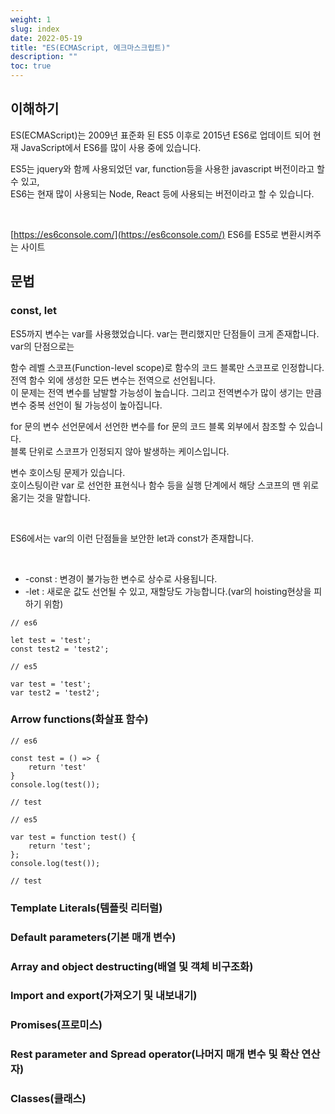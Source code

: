 ```yaml
---
weight: 1
slug: index
date: 2022-05-19
title: "ES(ECMAScript, 에크마스크립트)"
description: ""
toc: true
---
```


## 이해하기

ES(ECMAScript)는 2009년 표준화 된 ES5 이후로 2015년 ES6로 업데이트 되어 현재 JavaScript에서 
ES6를 많이 사용 중에 있습니다.

ES5는 jquery와 함께 사용되었던 var, function등을 사용한 javascript 버전이라고 할 수 있고,
<br>ES6는 현재 많이 사용되는 Node, React 등에 사용되는 버전이라고 할 수 있습니다.

<br>

[https://es6console.com/](https://es6console.com/) ES6를 ES5로 변환시켜주는 사이트 

## 문법

### const, let

ES5까지 변수는 var를 사용했었습니다. var는 편리했지만 단점들이 크게 존재합니다.
<br>var의 단점으로는

함수 레벨 스코프(Function-level scope)로 함수의 코드 블록만 스코프로 인정합니다.
전역 함수 외에 생성한 모든 변수는 전역으로 선언됩니다.
<br>이 문제는 전역 변수를 남발할 가능성이 높습니다. 그리고 전역변수가 많이 생기는 만큼 변수 중복 선언이 될 가능성이 높아집니다.

for 문의 변수 선언문에서 선언한 변수를 for 문의 코드 블록 외부에서 참조할 수 있습니다.
<br>블록 단위로 스코프가 인정되지 않아 발생하는 케이스입니다.

변수 호이스팅 문제가 있습니다.
<br> 호이스팅이란 var 로 선언한 표현식나 함수 등을 실행 단계에서 해당 스코프의 맨 위로 옮기는 것을 말합니다.

<br>

ES6에서는 var의 이런 단점들을 보안한 let과 const가 존재합니다.

<br>

- -const : 변경이 불가능한 변수로 상수로 사용됩니다.
- -let : 새로운 값도 선언될 수 있고, 재할당도 가능합니다.(var의 hoisting현상을 피하기 위함)

```
// es6

let test = 'test';
const test2 = 'test2';
```

```
// es5

var test = 'test';
var test2 = 'test2';
```

### Arrow functions(화살표 함수)

```
// es6

const test = () => {
	return 'test'
}
console.log(test());

// test
```

```
// es5

var test = function test() {
	return 'test';
};
console.log(test());

// test
```

### Template Literals(템플릿 리터럴)
### Default parameters(기본 매개 변수)
### Array and object destructing(배열 및 객체 비구조화)
### Import and export(가져오기 및 내보내기)
### Promises(프로미스)
### Rest parameter and Spread operator(나머지 매개 변수 및 확산 연산자)
### Classes(클래스)